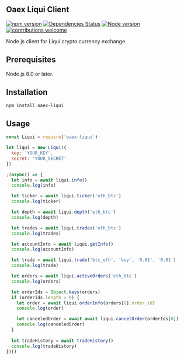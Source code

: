 ## Oaex Liqui Client

[![npm version](http://img.shields.io/npm/v/oaex-liqui.svg)](https://npmjs.org/package/oaex-liqui)
[![Dependencies Status](https://david-dm.org/open-asset-exchange/oaex-node-liqui.svg)](https://david-dm.org/open-asset-exchange/oaex-node-liqui)
[![Node version](https://img.shields.io/node/v/oaex-liqui.svg)](http://nodejs.org/download/)
[![contributions welcome](https://img.shields.io/badge/contributions-welcome-brightgreen.svg)](https://github.com/open-asset-exchange/oaex-node-liqui)

Node.js client for Liqui crypto currency exchange.

## Prerequisites

Node.js 8.0 or later.

## Installation

```
npm install oaex-liqui
```

## Usage

```js
const Liqui = require('oaex-liqui')

let liqui = new Liqui({
  key: 'YOUR_KEY',
  secret: 'YOUR_SECRET'
})

;(async() => {
  let info = await liqui.info()
  console.log(info)

  let ticker = await liqui.ticker('eth_btc')
  console.log(ticker)

  let depth = await liqui.depth('eth_btc')
  console.log(depth)

  let trades = await liqui.trades('eth_btc')
  console.log(trades)

  let accountInfo = await liqui.getInfo()
  console.log(accountInfo)

  let trade = await liqui.trade('btc_eth', 'buy', '0.01', '0.01')
  console.log(trade)

  let orders = await liqui.activeOrders('eth_btc')
  console.log(orders)

  let orderIds = Object.keys(orders)
  if (orderIds.length > 0) {
    let order = await liqui.orderInfo(orders[0].order_id)
    console.log(order)

    let canceledOrder = await await liqui.cancelOrder(orderIds[0])
    console.log(canceledOrder)
  }
  
  let tradeHistory = await tradeHistory()
  console.log(tradeHistory)
})()
```
